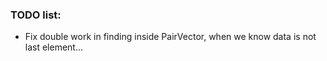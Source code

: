 ### TODO list:

-	Fix double work in finding inside PairVector, when we know data is not last element...

